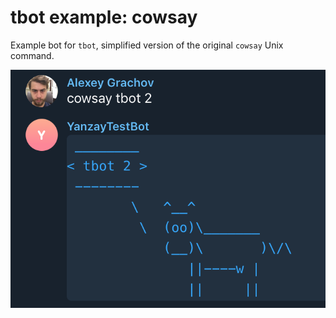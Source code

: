 # tbot example: cowsay

Example bot for `tbot`, simplified version of the original `cowsay` Unix command.

![cowsay-bot](cowsay-bot.png)
